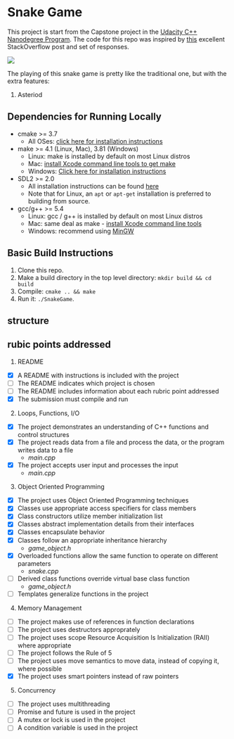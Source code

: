 # Snake Game

This project is start from the Capstone project in the [Udacity C++ Nanodegree Program](https://www.udacity.com/course/c-plus-plus-nanodegree--nd213). The code for this repo was inspired by [this](https://codereview.stackexchange.com/questions/212296/snake-game-in-c-with-sdl) excellent StackOverflow post and set of responses.

<img src="snake_game.gif"/>

The playing of this snake game is pretty like the traditional one, but with the extra features:
1. Asteriod


## Dependencies for Running Locally
* cmake >= 3.7
  * All OSes: [click here for installation instructions](https://cmake.org/install/)
* make >= 4.1 (Linux, Mac), 3.81 (Windows)
  * Linux: make is installed by default on most Linux distros
  * Mac: [install Xcode command line tools to get make](https://developer.apple.com/xcode/features/)
  * Windows: [Click here for installation instructions](http://gnuwin32.sourceforge.net/packages/make.htm)
* SDL2 >= 2.0
  * All installation instructions can be found [here](https://wiki.libsdl.org/Installation)
  * Note that for Linux, an `apt` or `apt-get` installation is preferred to building from source.
* gcc/g++ >= 5.4
  * Linux: gcc / g++ is installed by default on most Linux distros
  * Mac: same deal as make - [install Xcode command line tools](https://developer.apple.com/xcode/features/)
  * Windows: recommend using [MinGW](http://www.mingw.org/)

## Basic Build Instructions

1. Clone this repo.
2. Make a build directory in the top level directory: `mkdir build && cd build`
3. Compile: `cmake .. && make`
4. Run it: `./SnakeGame`.

## structure


## rubic points addressed  

1. README  
- [x] A README with instructions is included with the project  
- [ ] The README indicates which project is chosen  
- [ ] The README includes information about each rubric point addressed  
- [x] The submission must compile and run  

2. Loops, Functions, I/O  
- [x] The project demonstrates an understanding of C++ functions and control structures  
- [x] The project reads data from a file and process the data, or the program writes data to a file  
    * *main.cpp*  
- [x] The project accepts user input and processes the input  
    * *main.cpp*  

3. Object Oriented Programming  
- [x] The project uses Object Oriented Programming techniques  
- [x] Classes use appropriate access specifiers for class members  
- [x] Class constructors utilize member initialization list  
- [x] Classes abstract implementation details from their interfaces  
- [x] Classes encapsulate behavior  
- [x] Classes follow an appropriate inheritance hierarchy  
    * *game_object.h* 
- [x] Overloaded functions allow the same function to operate on different parameters 
    * *snake.cpp* 
- [ ] Derived class functions override virtual base class function 
    * *game_object.h* 
- [ ] Templates generalize functions in the project  

4. Memory Management  
- [ ] The project makes use of references in function declarations  
- [ ] The project uses destructors approprately  
- [ ] The project uses scope Resource Acquisition Is Initialization (RAII) where appropriate  
- [ ] The project follows the Rule of 5  
- [ ] The project uses move semantics to move data, instead of copying it, where possible
- [x] The project uses smart pointers instead of raw pointers

5. Concurrency  
- [ ] The project uses multithreading  
- [ ] Promise and future is used in the project  
- [ ] A mutex or lock is used in the project  
- [ ] A condition variable is used in the project  